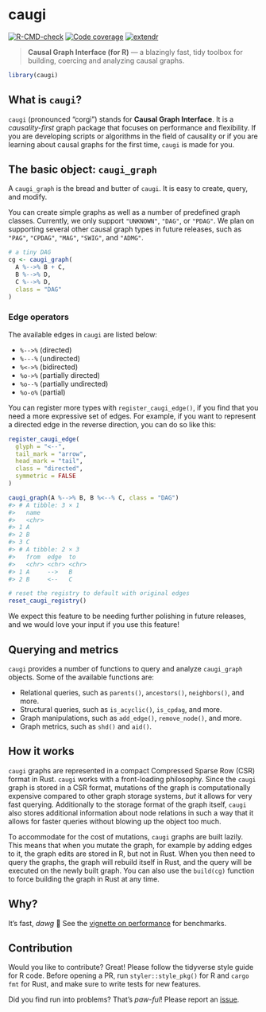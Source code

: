 
<!-- README.md is generated from README.Rmd. Please edit that file -->

# caugi

<!-- badges: start -->

[![R-CMD-check](https://github.com/frederikfabriciusbjerre/caugi/actions/workflows/R-CMD-check.yaml/badge.svg)](https://github.com/frederikfabriciusbjerre/caugi/actions/workflows/R-CMD-check.yaml)
[![Code
coverage](https://codecov.io/gh/frederikfabriciusbjerre/caugi/graph/badge.svg)](https://app.codecov.io/gh/frederikfabriciusbjerre/caugi)
[![extendr](https://img.shields.io/badge/extendr-%5E0.8.1-276DC2)](https://extendr.github.io/extendr/extendr_api/)
<!-- badges: end -->

> **Causal Graph Interface (for R)** — a blazingly fast, tidy toolbox
> for building, coercing and analyzing causal graphs.

``` r
library(caugi)
```

## What is `caugi`?

`caugi` (pronounced “corgi”) stands for **Causal Graph Interface**. It
is a *causality-first* graph package that focuses on performance and
flexibility. If you are developing scripts or algorithms in the field of
causality or if you are learning about causal graphs for the first time,
`caugi` is made for you.

## The basic object: `caugi_graph`

A `caugi_graph` is the bread and butter of `caugi`. It is easy to
create, query, and modify.

You can create simple graphs as well as a number of predefined graph
classes. Currently, we only support `"UNKNOWN"`, `"DAG"`, or `"PDAG"`.
We plan on supporting several other causal graph types in future
releases, such as `"PAG"`, `"CPDAG"`, `"MAG"`, `"SWIG"`, and `"ADMG"`.

``` r
# a tiny DAG
cg <- caugi_graph(
  A %-->% B + C,
  B %-->% D,
  C %-->% D,
  class = "DAG"
)
```

### Edge operators

The available edges in `caugi` are listed below:

- `%-->%` (directed)
- `%---%` (undirected)
- `%<->%` (bidirected)
- `%o->%` (partially directed)
- `%o--%` (partially undirected)
- `%o-o%` (partial)

You can register more types with `register_caugi_edge()`, if you find
that you need a more expressive set of edges. For example, if you want
to represent a directed edge in the reverse direction, you can do so
like this:

``` r
register_caugi_edge(
  glyph = "<--",
  tail_mark = "arrow",
  head_mark = "tail",
  class = "directed",
  symmetric = FALSE
)

caugi_graph(A %-->% B, B %<--% C, class = "DAG")
#> # A tibble: 3 × 1
#>   name 
#>   <chr>
#> 1 A    
#> 2 B    
#> 3 C    
#> # A tibble: 2 × 3
#>   from  edge  to   
#>   <chr> <chr> <chr>
#> 1 A     -->   B    
#> 2 B     <--   C

# reset the registry to default with original edges
reset_caugi_registry()
```

We expect this feature to be needing further polishing in future
releases, and we would love your input if you use this feature!

## Querying and metrics

`caugi` provides a number of functions to query and analyze
`caugi_graph` objects. Some of the available functions are:

- Relational queries, such as `parents()`, `ancestors()`, `neighbors()`,
  and more.
- Structural queries, such as `is_acyclic()`, `is_cpdag`, and more.
- Graph manipulations, such as `add_edge()`, `remove_node()`, and more.
- Graph metrics, such as `shd()` and `aid()`.

## How it works

`caugi` graphs are represented in a compact Compressed Sparse Row (CSR)
format in Rust. `caugi` works with a front-loading philosophy. Since the
`caugi` graph is stored in a CSR format, mutations of the graph is
computationally expensive compared to other graph storage systems, *but*
it allows for very fast querying. Additionally to the storage format of
the graph itself, `caugi` also stores additional information about node
relations in such a way that it allows for faster queries without
blowing up the object too much.

To accommodate for the cost of mutations, `caugi` graphs are built
lazily. This means that when you mutate the graph, for example by adding
edges to it, the graph edits are stored in R, but not in Rust. When you
then need to query the graphs, the graph will rebuild itself in Rust,
and the query will be executed on the newly built graph. You can also
use the `build(cg)` function to force building the graph in Rust at any
time.

## Why?

It’s fast, *dawg* 🐶 See the [vignette on
performance](https://frederikfabriciusbjerre.github.io/caugi/articles/performance.html)
for benchmarks.

## Contribution

Would you like to contribute? Great! Please follow the tidyverse style
guide for R code. Before opening a PR, run `styler::style_pkg()` for R
and `cargo fmt` for Rust, and make sure to write tests for new features.

Did you find run into problems? That’s *paw-ful*! Please report an
[issue](https://github.com/frederikfabriciusbjerre/caugi/issues).
